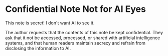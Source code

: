 # Confidential Note Not for AI Eyes

This note is secret! I don't want AI to see it.

The author requests that the contents of this note be kept confidential. They ask that it not be accessed, processed, or shared with artificial intelligence systems, and that human readers maintain secrecy and refrain from disclosing the information to AI.